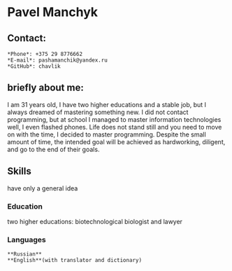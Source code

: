 # Pavel Manchyk

## Contact:
    *Phone*: +375 29 8776662
    *E-mail*: pashamanchik@yandex.ru
    *GitHub*: chavlik
## **briefly about me**:
I am 31 years old, I have two higher educations and a stable job, but I always dreamed of mastering something new. 
I did not contact programming, but at school I managed to master information technologies well, I even flashed phones. 
Life does not stand still and you need to move on with the time, I decided to master programming. 
Despite the small amount of time, the intended goal will be achieved as hardworking, diligent, and go to the end of their goals. 
## **Skills**
have only a general idea
### **Education**
two higher educations: biotechnological biologist and lawyer
### **Languages**
    **Russian**
    **English**(with translator and dictionary)
    



    
